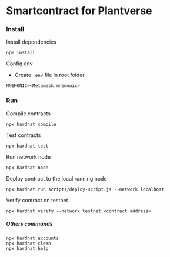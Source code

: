 # Smartcontract for Plantverse


### Install 

Install dependencies
```
npm install
```
Config env
- Create `.env` file in root folder
```
MNEMONIC=<Metamask mnemonic>
```

### Run 
Compile contracts
```
npx hardhat compile
```

Test contracts
```
npx hardhat test
```
Run network node
```
npx hardhat node
```
Deploy contract to the local running node
```
npx hardhat run scripts/deploy-script.js --network localhost
```
Verify contract on testnet
```
npx hardhat verify --network testnet <contract address>
```
##### Others commands
```shell
npx hardhat accounts
npx hardhat clean
npx hardhat help
```
